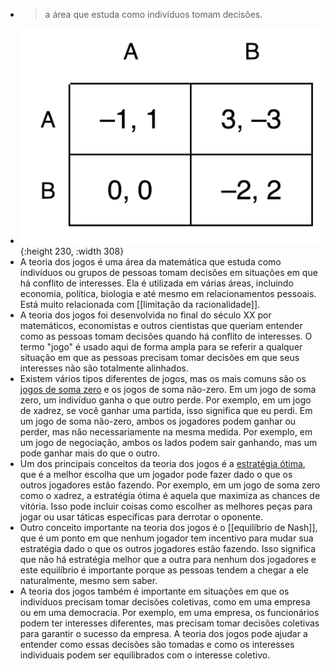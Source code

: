 ---
---

- >  a área que estuda como indivíduos tomam decisões.
- ![Screenshot-at-Dec-26-23-10-46.svg](../assets/Screenshot-at-Dec-26-23-10-46_1672107228907_0.svg){:height 230, :width 308}
- A teoria dos jogos é uma área da matemática que estuda como indivíduos ou grupos de pessoas tomam decisões em situações em que há conflito de interesses. Ela é utilizada em várias áreas, incluindo economia, política, biologia e até mesmo em relacionamentos pessoais. Está muito relacionada com [[limitação da racionalidade]].
- A teoria dos jogos foi desenvolvida no final do século XX por matemáticos, economistas e outros cientistas que queriam entender como as pessoas tomam decisões quando há conflito de interesses. O termo "jogo" é usado aqui de forma ampla para se referir a qualquer situação em que as pessoas precisam tomar decisões em que seus interesses não são totalmente alinhados.
- Existem vários tipos diferentes de jogos, mas os mais comuns são os [jogos de soma zero](https://pt.wikipedia.org/wiki/Soma-zero) e os jogos de soma não-zero. Em um jogo de soma zero, um indivíduo ganha o que outro perde. Por exemplo, em um jogo de xadrez, se você ganhar uma partida, isso significa que eu perdi. Em um jogo de soma não-zero, ambos os jogadores podem ganhar ou perder, mas não necessariamente na mesma medida. Por exemplo, em um jogo de negociação, ambos os lados podem sair ganhando, mas um pode ganhar mais do que o outro.
- Um dos principais conceitos da teoria dos jogos é a [estratégia ótima](https://pt.wikipedia.org/wiki/Estrat%C3%A9gia_(teoria_dos_jogos)), que é a melhor escolha que um jogador pode fazer dado o que os outros jogadores estão fazendo. Por exemplo, em um jogo de soma zero como o xadrez, a estratégia ótima é aquela que maximiza as chances de vitória. Isso pode incluir coisas como escolher as melhores peças para jogar ou usar táticas específicas para derrotar o oponente.
- Outro conceito importante na teoria dos jogos é o [[equilíbrio de Nash]], que é um ponto em que nenhum jogador tem incentivo para mudar sua estratégia dado o que os outros jogadores estão fazendo. Isso significa que não há estratégia melhor que a outra para nenhum dos jogadores e este equilíbrio é importante porque as pessoas tendem a chegar a ele naturalmente, mesmo sem saber.
- A teoria dos jogos também é importante em situações em que os indivíduos precisam tomar decisões coletivas, como em uma empresa ou em uma democracia. Por exemplo, em uma empresa, os funcionários podem ter interesses diferentes, mas precisam tomar decisões coletivas para garantir o sucesso da empresa. A teoria dos jogos pode ajudar a entender como essas decisões são tomadas e como os interesses individuais podem ser equilibrados com o interesse coletivo.